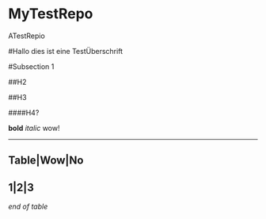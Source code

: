 # MyTestRepo
ATestRepio




#Hallo dies ist eine TestÜberschrift

#Subsection 1

##H2

##H3


####H4?


**bold**
_italic_ wow!

-------------
Table|Wow|No
-------------
1|2|3
-------------
_end of table_



